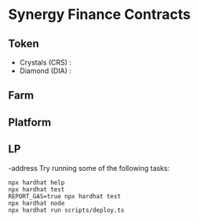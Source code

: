 # Synergy Finance Contracts

## Token
 - Crystals (CRS) : []()
 - Diamond (DIA) : []()

## Farm

## Platform

## LP
-address
Try running some of the following tasks:

```shell
npx hardhat help
npx hardhat test
REPORT_GAS=true npx hardhat test
npx hardhat node
npx hardhat run scripts/deploy.ts
```
